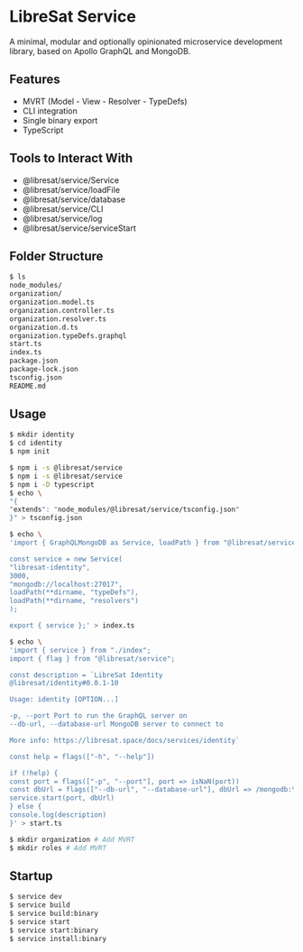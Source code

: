 # LibreSat Service

A minimal, modular and optionally opinionated microservice development library, based on Apollo GraphQL and MongoDB.

## Features

- MVRT (Model - View - Resolver - TypeDefs)
- CLI integration
- Single binary export
- TypeScript

## Tools to Interact With

- @libresat/service/Service
- @libresat/service/loadFile
- @libresat/service/database
- @libresat/service/CLI
- @libresat/service/log
- @libresat/service/serviceStart

## Folder Structure

```bash
$ ls
node_modules/
organization/
organization.model.ts
organization.controller.ts
organization.resolver.ts
organization.d.ts
organization.typeDefs.graphql
start.ts
index.ts
package.json
package-lock.json
tsconfig.json
README.md
```

## Usage

```bash
$ mkdir identity
$ cd identity
$ npm init
```

```bash
$ npm i -s @libresat/service
$ npm i -s @libresat/service
$ npm i -D typescript
$ echo \
"{
"extends": "node_modules/@libresat/service/tsconfig.json"
}" > tsconfig.json
```

```bash
$ echo \
'import { GraphQLMongoDB as Service, loadPath } from "@libresat/service";

const service = new Service(
"libresat-identity",
3000,
"mongodb://localhost:27017",
loadPath(**dirname, "typeDefs"),
loadPath(**dirname, "resolvers")
);

export { service };' > index.ts
```

```bash
$ echo \
'import { service } from "./index";
import { flag } from "@libresat/service";

const description = `LibreSat Identity
@libresat/identity#0.0.1-10

Usage: identity [OPTION...]

-p, --port Port to run the GraphQL server on
--db-url, --database-url MongoDB server to connect to

More info: https://libresat.space/docs/services/identity`

const help = flags(["-h", "--help"])

if (!help) {
const port = flags(["-p", "--port"], port => isNaN(port))
const dbUrl = flags(["--db-url", "--database-url"], dbUrl => /mongodb:\/\/.\*:\d+/.test(dbUrl))
service.start(port, dbUrl)
} else {
console.log(description)
}' > start.ts
```

```bash
$ mkdir organization # Add MVRT
$ mkdir roles # Add MVRT
```

## Startup

```bash
$ service dev
$ service build
$ service build:binary
$ service start
$ service start:binary
$ service install:binary
```

